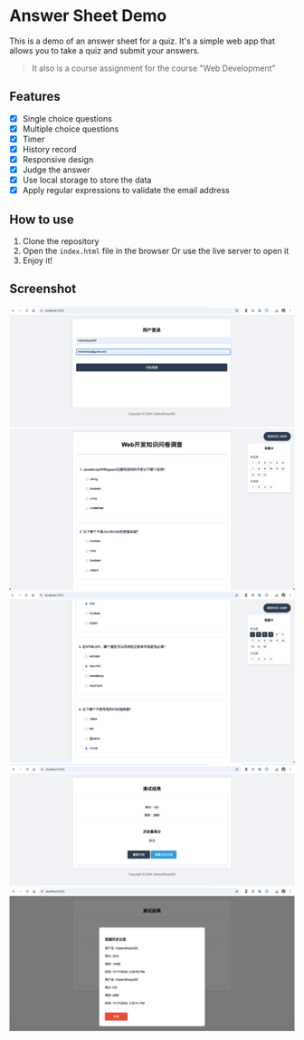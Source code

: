 <!--
 * @Author: hiddenSharp429 z404878860@163.com
 * @Date: 2024-11-17 14:32:02
 * @LastEditors: hiddenSharp429 z404878860@163.com
 * @LastEditTime: 2024-11-17 14:38:34
-->
# Answer Sheet Demo
This is a demo of an answer sheet for a quiz. It's a simple web app that allows you to take a quiz and submit your answers.

> It also is a course assignment for the course "Web Development" 

## Features
- [x] Single choice questions
- [x] Multiple choice questions
- [x] Timer
- [x] History record
- [x] Responsive design
- [x] Judge the answer
- [x] Use local storage to store the data
- [x] Apply regular expressions to validate the email address

## How to use
1. Clone the repository
2. Open the `index.html` file in the browser Or use the live server to open it
3. Enjoy it!

## Screenshot
![screenshot](img/Picture1.png)
![screenshot](img/Picture2.png)
![screenshot](img/Picture3.png)
![screenshot](img/Picture4.png)
![screenshot](img/Picture5.png)
